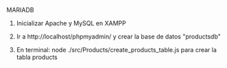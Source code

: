 MARIADB

1. Inicializar Apache y MySQL en XAMPP

2. Ir a http://localhost/phpmyadmin/ y crear la base de datos "productsdb"

3. En terminal: node ./src/Products/create_products_table.js para crear la tabla products
